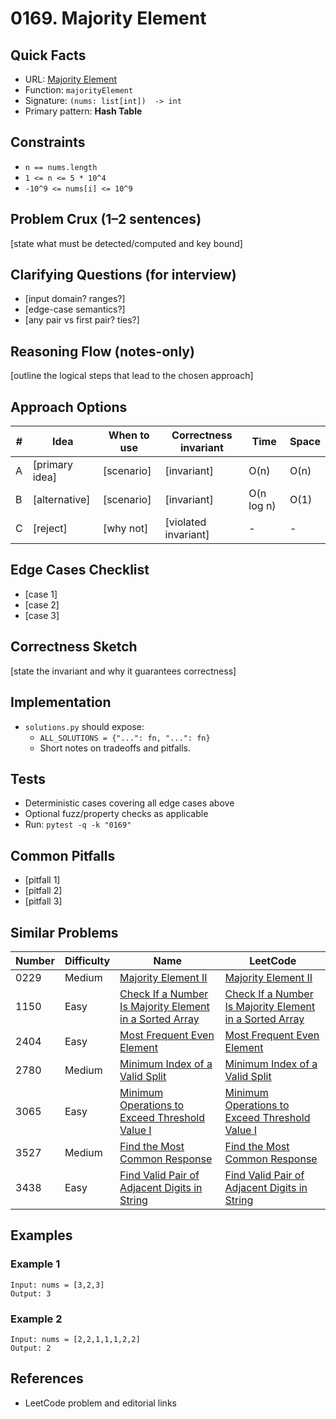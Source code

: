 # 0169. Majority Element

## Quick Facts

- URL: [Majority Element](https://leetcode.com/problems/majority-element/)
- Function: `majorityElement`
- Signature: `(nums: list[int])  -> int`
- Primary pattern: **Hash Table**

## Constraints

- `n == nums.length`
- `1 <= n <= 5 * 10^4`
- `-10^9 <= nums[i] <= 10^9`

## Problem Crux (1–2 sentences)

[state what must be detected/computed and key bound]

## Clarifying Questions (for interview)

- [input domain? ranges?]
- [edge-case semantics?]
- [any pair vs first pair? ties?]

## Reasoning Flow (notes-only)

[outline the logical steps that lead to the chosen approach]

## Approach Options

| #   | Idea           | When to use | Correctness invariant | Time       | Space |
| --- | -------------- | ----------- | --------------------- | ---------- | ----- |
| A   | [primary idea] | [scenario]  | [invariant]           | O(n)       | O(n)  |
| B   | [alternative]  | [scenario]  | [invariant]           | O(n log n) | O(1)  |
| C   | [reject]       | [why not]   | [violated invariant]  | -          | -     |

## Edge Cases Checklist

- [case 1]
- [case 2]
- [case 3]

## Correctness Sketch

[state the invariant and why it guarantees correctness]

## Implementation

- `solutions.py` should expose:
    - `ALL_SOLUTIONS = {"...": fn, "...": fn}`
    - Short notes on tradeoffs and pitfalls.

## Tests

- Deterministic cases covering all edge cases above
- Optional fuzz/property checks as applicable
- Run: `pytest -q -k "0169"`

## Common Pitfalls

- [pitfall 1]
- [pitfall 2]
- [pitfall 3]

## Similar Problems

| Number | Difficulty | Name                                                                                                                                 | LeetCode                                                                                                                                          |
| ------ | ---------- | ------------------------------------------------------------------------------------------------------------------------------------ | ------------------------------------------------------------------------------------------------------------------------------------------------- |
| 0229   | Medium     | [Majority Element II](../0229-majority-element-ii/readme.md)                                                                         | [Majority Element II](https://leetcode.com/problems/majority-element-ii/)                                                                         |
| 1150   | Easy       | [Check If a Number Is Majority Element in a Sorted Array](../1150-check-if-a-number-is-majority-element-in-a-sorted-array/readme.md) | [Check If a Number Is Majority Element in a Sorted Array](https://leetcode.com/problems/check-if-a-number-is-majority-element-in-a-sorted-array/) |
| 2404   | Easy       | [Most Frequent Even Element](../2404-most-frequent-even-element/readme.md)                                                           | [Most Frequent Even Element](https://leetcode.com/problems/most-frequent-even-element/)                                                           |
| 2780   | Medium     | [Minimum Index of a Valid Split](../2780-minimum-index-of-a-valid-split/readme.md)                                                   | [Minimum Index of a Valid Split](https://leetcode.com/problems/minimum-index-of-a-valid-split/)                                                   |
| 3065   | Easy       | [Minimum Operations to Exceed Threshold Value I](../3065-minimum-operations-to-exceed-threshold-value-i/readme.md)                   | [Minimum Operations to Exceed Threshold Value I](https://leetcode.com/problems/minimum-operations-to-exceed-threshold-value-i/)                   |
| 3527   | Medium     | [Find the Most Common Response](../3527-find-the-most-common-response/readme.md)                                                     | [Find the Most Common Response](https://leetcode.com/problems/find-the-most-common-response/)                                                     |
| 3438   | Easy       | [Find Valid Pair of Adjacent Digits in String](../3438-find-valid-pair-of-adjacent-digits-in-string/readme.md)                       | [Find Valid Pair of Adjacent Digits in String](https://leetcode.com/problems/find-valid-pair-of-adjacent-digits-in-string/)                       |

## Examples

### Example 1

```text
Input: nums = [3,2,3]
Output: 3
```

### Example 2

```text
Input: nums = [2,2,1,1,1,2,2]
Output: 2
```

## References

- LeetCode problem and editorial links
